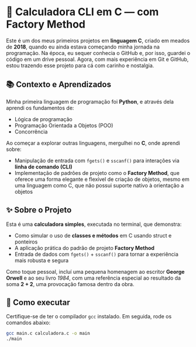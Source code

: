 # 🧮 Calculadora CLI em C — com Factory Method

Este é um dos meus primeiros projetos em **linguagem C**, criado em meados de **2018**, quando eu ainda estava começando minha jornada na programação. Na época, eu sequer conhecia o GitHub e, por isso, guardei o código em um drive pessoal. Agora, com mais experiência em Git e GitHub, estou trazendo esse projeto para cá com carinho e nostalgia.

## 📚 Contexto e Aprendizados

Minha primeira linguagem de programação foi **Python**, e através dela aprendi os fundamentos de:
- Lógica de programação
- Programação Orientada a Objetos (POO)
- Concorrência

Ao começar a explorar outras linguagens, mergulhei no **C**, onde aprendi sobre:
- Manipulação de entrada com `fgets()` e `sscanf()` para interações via **linha de comando (CLI)**
- Implementação de padrões de projeto como o **Factory Method**, que oferece uma forma elegante e flexível de criação de objetos, mesmo em uma linguagem como C, que não possui suporte nativo à orientação a objetos

## ✨ Sobre o Projeto

Esta é uma **calculadora simples**, executada no terminal, que demonstra:

- Como simular o uso de **classes e métodos** em C usando struct e ponteiros
- A aplicação prática do padrão de projeto **Factory Method**
- Entrada de dados com `fgets()` + `sscanf()` para tornar a experiência mais robusta e segura

Como toque pessoal, incluí uma pequena homenagem ao escritor **George Orwell** e ao seu livro *1984*, com uma referência especial ao resultado da soma **2 + 2**, uma provocação famosa dentro da obra.

## 🚀 Como executar

Certifique-se de ter o compilador `gcc` instalado. Em seguida, rode os comandos abaixo:

```bash
gcc main.c calculadora.c -o main
./main
